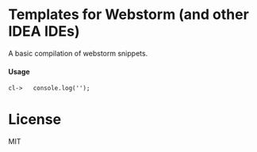 # Templates for Webstorm (and other IDEA IDEs)

A basic compilation of webstorm snippets.

#### Usage
```
cl->   console.log('');
```

# License
MIT

